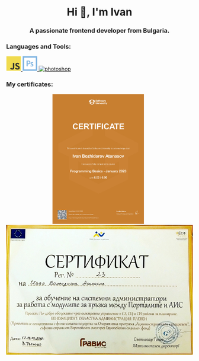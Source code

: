 <h1 align="center">Hi 👋, I'm Ivan</h1>
<h3 align="center">A passionate frontend developer from Bulgaria.</h3>


<h3 align="left">Languages and Tools:</h3>
<p align="left"> <a href="https://developer.mozilla.org/en-US/docs/Web/JavaScript" target="_blank" rel="noreferrer"> <img src="https://raw.githubusercontent.com/devicons/devicon/master/icons/javascript/javascript-original.svg" alt="javascript" width="40" height="40"/> </a> <a href="https://www.photoshop.com/en" target="_blank" rel="noreferrer"> <img src="https://raw.githubusercontent.com/devicons/devicon/master/icons/photoshop/photoshop-line.svg" alt="photoshop" width="40" height="40"/> </a> <a href="https://wordpress.org" target="_blank" rel="noreferrer"> <img src="https://cdn-icons-png.flaticon.com/512/174/174881.png" alt="photoshop" width="40" height="40"/> </a></p>
  
  <h3 align="left">My certificates:</h3>
<p align="left">
</p>

<p align="center"> <img src="https://raw.githubusercontent.com/ivan369-git/certificates/main/Github%20-%20Certificate_Page_1.jpg" alt="JavaScript" width="auto" height="350"/>&nbsp;&nbsp;<img src="https://raw.githubusercontent.com/ivan369-git/certificates/main/Github%20-%20Certificate_Page_SysAdmin.jpg" alt="SysAdmin" width="auto" height="350"/> </a></p>
